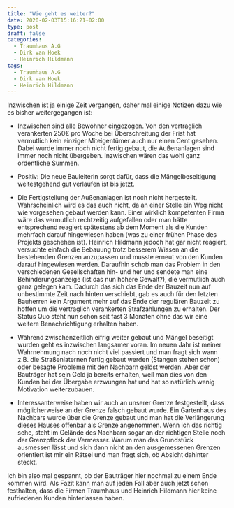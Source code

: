 ```yaml
---
title: "Wie geht es weiter?"
date: 2020-02-03T15:16:21+02:00
type: post
draft: false
categories:
  - Traumhaus A.G
  - Dirk van Hoek
  - Heinrich Hildmann
tags:
  - Traumhaus A.G
  - Dirk van Hoek
  - Heinrich Hildmann
---
```


Inzwischen ist ja einige Zeit vergangen, daher mal einige Notizen dazu wie es bisher weitergegangen ist:

  * Inzwischen sind alle Bewohner eingezogen. Von den vertraglich verankerten 250€ pro Woche bei Überschreitung der Frist hat vermutlich kein einziger Miteigentümer auch nur einen Cent gesehen. Dabei wurde immer noch nicht fertig gebaut, die Außenanlagen sind immer noch nicht übergeben. Inzwischen wären das wohl ganz ordentliche Summen. 

  * Positiv: Die neue Bauleiterin sorgt dafür, dass die Mängelbeseitigung weitestgehend gut verlaufen ist bis jetzt. 

  * Die Fertigstellung der Außenanlagen ist noch nicht hergestellt. Wahrscheinlich wird es das auch nicht, da an einer Stelle ein Weg nicht wie vorgesehen gebaut werden kann. Einer wirklich kompetenten Firma wäre das vermutlich rechtzeitig aufgefallen oder man hätte entsprechend reagiert spätestens ab dem Moment als die Kunden mehrfach darauf hingewiesen haben (was zu einer frühen Phase des Projekts geschehen ist). Heinrich Hildmann jedoch hat gar nicht reagiert, versuchte einfach die Bebauung trotz besserem Wissen an die bestehenden Grenzen anzupassen und musste erneut von den Kunden darauf hingewiesen werden. Daraufhin schob man das Problem in den verschiedenen Gesellschaften hin- und her und sendete man eine Behinderungsanzeige (ist das nun höhere Gewalt?), die vermutlich auch ganz gelegen kam. Dadurch das sich das Ende der Bauzeit nun auf unbestimmte Zeit nach hinten verschiebt, gab es auch für den letzten Bauherren kein Argument mehr auf das Ende der regulären Bauzeit zu hoffen um die vertraglich verankerten Strafzahlungen zu erhalten. Der Status Quo steht nun schon seit fast 3 Monaten ohne das wir eine weitere Benachrichtigung erhalten haben. 

  * Während zwischenzeitlich eifrig weiter gebaut und Mängel beseitigt wurden geht es inzwischen langsamer voran. Im neuen Jahr ist meiner Wahrnehmung nach noch nicht viel passiert und man fragt sich wann z.B. die Straßenlaternen fertig gebaut werden (Stangen stehen schon) oder besagte Probleme mit den Nachbarn gelöst werden. Aber der Bauträger hat sein Geld ja bereits erhalten, weil man dies von den Kunden bei der Übergabe erzwungen hat und hat so natürlich wenig Motivation weiterzubauen.

  * Interessanterweise haben wir auch an unserer Grenze festgestellt, dass möglicherweise an der Grenze falsch gebaut wurde. Ein Gartenhaus des Nachbars wurde über die Grenze gebaut und man hat die Verlängerung dieses Hauses offenbar als Grenze angenommen. Wenn ich das richtig sehe, steht im Gelände des Nachbarn sogar an der richtigen Stelle noch der Grenzpflock der Vermesser. Warum man das Grundstück ausmessen lässt und sich dann nicht an den ausgemessenen Grenzen orientiert ist mir ein Rätsel und man fragt sich, ob Absicht dahinter steckt.

Ich bin also mal gespannt, ob der Bauträger hier nochmal zu einem Ende kommen wird. Als Fazit kann man auf jeden Fall aber auch jetzt schon festhalten, dass die Firmen Traumhaus und Heinrich Hildmann hier keine zufriedenen Kunden hinterlassen haben.